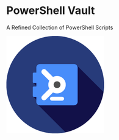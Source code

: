 # PowerShell Vault
A Refined Collection of PowerShell Scripts

![Adding an Image to the Vault](ps_vault.png)